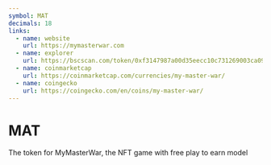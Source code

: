 ```yaml
---
symbol: MAT
decimals: 18
links:
  - name: website
    url: https://mymasterwar.com
  - name: explorer
    url: https://bscscan.com/token/0xf3147987a00d35eecc10c731269003ca093740ca
  - name: coinmarketcap
    url: https://coinmarketcap.com/currencies/my-master-war/
  - name: coingecko
    url: https://coingecko.com/en/coins/my-master-war/
---
```


# MAT

The token for MyMasterWar, the NFT game with free play to earn model
